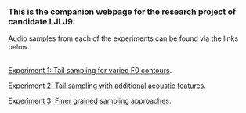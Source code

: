 <!-- home page -->
### This is the companion webpage for the research project of candidate **LJLJ9**.
Audio samples from each of the experiments can be found via the links below.
<br><br>

[Experiment 1: Tail sampling for varied F0 contours](https://ljlj9.github.io/mscproject/experiment_1.html).
<br>

[Experiment 2: Tail sampling with additional acoustic features](https://ljlj9.github.io/mscproject/experiment_2_test.html).
<br>

[Experiment 3: Finer grained sampling approaches](https://ljlj9.github.io/mscproject/experiment_3_test.html).
